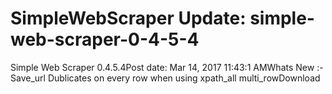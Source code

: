 # SimpleWebScraper Update: simple-web-scraper-0-4-5-4

Simple Web Scraper 0.4.5.4Post date: Mar 14, 2017 11:43:1 AMWhats New :-Save_url Dublicates on every row when using xpath_all multi_rowDownload
